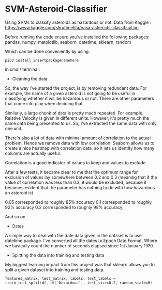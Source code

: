 # SVM-Asteroid-Classifier

Using SVMs to classify asteroids as hazardous or not. Data from Kaggle : https://www.kaggle.com/shrutimehta/nasa-asteroids-classification

Before running the code ensure you've installed the following packages: pandas, numpy, matplotlib, seaborn, datetime, sklearn, random

Which can be done conveniently by using:

```
pip3 install insertpackagenamehere

```
in cmd / terminal.


* Cleaning the data

So, the way I've started the project, is by removing redundant data. For example, the name of a given asteroid is not going to be useful in classifying whether it will be hazardous or not. There are other parameters that come into play when deciding that.

Similarly, a large chunk of data is pretty much repeated. For example, Relative Velocity is given in different units. However, it's pretty much the same data being presented to us. So, I've extracted the same data with only one unit.

There's also a lot of data with minimal amount of correlation to the actual problem. Hence we remove data with low correlation. Seaborn allows us to create a nice heatmap with correlation data, so it lets us identify how many columns are actually useful.

Correlation is a good indicator of values to keep and values to exclude

After a few tests, it became clear to me that the optimum range for exclusion of values lay somewhere between 0.2 and 0.3
(meaning that if the value of correlation was less than 0.3, it would be excluded, because it becomes evident that the parameter has nothing to do with how hazardous an asteroid is)

0.05 corresponded to roughly 85% accuracy
0.1 corresponded to roughly 92% accuracy
0.2 corresponded to roughly 98% accuracy

And so on.

* Dates

A simple way to deal with the date data given in the dataset is to use datetime package. I've converted all the dates to Epoch Date Format. Where we basically count the number of seconds elapsed since 1st January 1970.


* Splitting the data into training and testing data

My biggest learning impact from this project was that sklearn allows you to split a given dataset into training and testing data.

```
features_matrix, test_matrix, labels, test_labels = train_test_split(df, df['Hazardous'], test_size=0.2, random_state=0)
```

